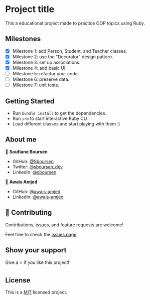 # Project title

This a educational project made to practice OOP topics using Ruby.

## Milestones

- [x] Milestone 1: add Person, Student, and Teacher classes.
- [x] Milestone 2: use the "Decorator" design pattern.
- [x] Milestone 3: set up associations.
- [x] Milestone 4: add basic UI.
- [ ] Milestone 5: refactor your code.
- [ ] Milestone 6: preserve data.
- [ ] Milestone 7: unit tests.

## Getting Started

- Run `bundle install` to get the dependencies.
- Run `irb` to start interactive Ruby CLI.
- Load different classes and start playing with them :)

## About me

👤 **Soufiane Boursen**

- GitHub: [@Sboursen](https://github.com/Sboursen)
- Twitter: [@sboursen_dev](https://twitter.com/sboursen_dev)
- LinkedIn: [@sboursen](https://linkedin.com/in/sboursen)

👤 **Awais Amjed**

- GitHub: [@awais-amjed](https://github.com/awais-amjed)
- LinkedIn: [@awais-amjed](https://www.linkedin.com/in/awais-amjed/)

## 🤝 Contributing

Contributions, issues, and feature requests are welcome!

Feel free to check the [issues page](../../issues/).

## Show your support

Give a ⭐️ if you like this project!

## License

This is a [MIT](./LICENSE) licensed project.
